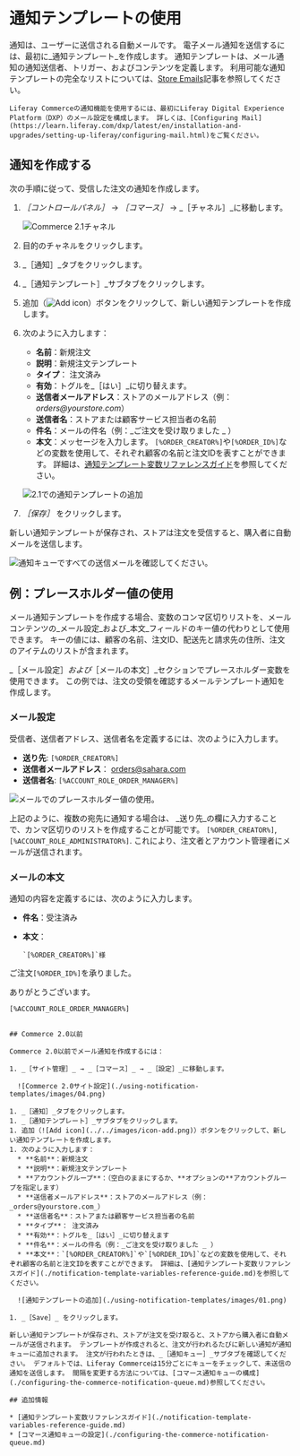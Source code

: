 # 通知テンプレートの使用

通知は、ユーザーに送信される自動メールです。 電子メール通知を送信するには、最初に_通知テンプレート_を作成します。 通知テンプレートは、メール通知の通知送信者、トリガー、およびコンテンツを定義します。 利用可能な通知テンプレートの完全なリストについては、[Store Emails](./store-emails.md#notification-templates)記事を参照してください。

```{note}
Liferay Commerceの通知機能を使用するには、最初にLiferay Digital Experience Platform（DXP）のメール設定を構成します。 詳しくは、[Configuring Mail](https://learn.liferay.com/dxp/latest/en/installation-and-upgrades/setting-up-liferay/configuring-mail.html)をご覧ください。
```

## 通知を作成する

次の手順に従って、受信した注文の通知を作成します。

1. _［コントロールパネル］_ → _［コマース］_ → _［チャネル］_に移動します。

    ![Commerce 2.1チャネル](./using-notification-templates/images/03.png)

1. 目的のチャネルをクリックします。
1. _［通知］_タブをクリックします。
1. _［通知テンプレート］_サブタブをクリックします。
1. 追加（![Add icon](../../images/icon-add.png)）ボタンをクリックして、新しい通知テンプレートを作成します。
1. 次のように入力します：
    * **名前**：新規注文
    * **説明**：新規注文テンプレート
    * **タイプ**： 注文済み
    * **有効**：トグルを_［はい］_に切り替えます。
    * **送信者メールアドレス**：ストアのメールアドレス（例： _orders@yourstore.com_）
    * **送信者名**：ストアまたは顧客サービス担当者の名前
    * **件名**：メールの件名（例：_ご注文を受け取りました _ ）
    * **本文**：メッセージを入力します。 `[%ORDER_CREATOR%]`や`[%ORDER_ID%]`などの変数を使用して、それぞれ顧客の名前と注文IDを表すことができます。 詳細は、[通知テンプレート変数リファレンスガイド](./notification-template-variables-reference-guide.md)を参照してください。

    ![2.1での通知テンプレートの追加](./using-notification-templates/images/02.png)

1. _［保存］_ をクリックします。

新しい通知テンプレートが保存され、ストアは注文を受信すると、購入者に自動メールを送信します。

![通知キューですべての送信メールを確認してください。](./using-notification-templates/images/05.png)

## 例：プレースホルダー値の使用

メール通知テンプレートを作成する場合、変数のコンマ区切りリストを、メールコンテンツの_メール設定_および_本文_フィールドのキー値の代わりとして使用できます。 キーの値には、顧客の名前、注文ID、配送先と請求先の住所、注文のアイテムのリストが含まれます。

_［メール設定］_および_［メールの本文］_セクションでプレースホルダー変数を使用できます。 この例では、注文の受領を確認するメールテンプレート通知を作成します。

### メール設定

受信者、送信者アドレス、送信者名を定義するには、次のように入力します。

* **送り先**: `[%ORDER_CREATOR%]`
* **送信者メールアドレス**： orders@sahara.com
* **送信者名**: `[%ACCOUNT_ROLE_ORDER_MANAGER%]`

![メールでのプレースホルダー値の使用。](./using-notification-templates/images/06.png)

上記のように、複数の宛先に通知する場合は、 _送り先_の欄に入力することで、カンマ区切りのリストを作成することが可能です。 `[%ORDER_CREATOR%]`,`[%ACCOUNT_ROLE_ADMINISTRATOR%]`. これにより、注文者とアカウント管理者にメールが送信されます。

### メールの本文

通知の内容を定義するには、次のように入力します。

* **件名**：受注済み
* **本文**：

  ```
  `[%ORDER_CREATOR%]`様

ご注文`[%ORDER_ID%]`を承りました。

  ありがとうございます。

`[%ACCOUNT_ROLE_ORDER_MANAGER%]`
  ```

## Commerce 2.0以前

Commerce 2.0以前でメール通知を作成するには：

1. _［サイト管理］_ → _［コマース］_ → _［設定］_に移動します。

    ![Commerce 2.0サイト設定](./using-notification-templates/images/04.png)

1. _［通知］_タブをクリックします。
1. _［通知テンプレート］_サブタブをクリックします。
1. 追加（![Add icon](../../images/icon-add.png)）ボタンをクリックして、新しい通知テンプレートを作成します。
1. 次のように入力します：
    * **名前**：新規注文
    * **説明**：新規注文テンプレート
    * **アカウントグループ**：（空白のままにするか、**オプションの**アカウントグループを指定します）
    * **送信者メールアドレス**：ストアのメールアドレス（例： _orders@yourstore.com_）
    * **送信者名**：ストアまたは顧客サービス担当者の名前
    * **タイプ**： 注文済み
    * **有効**：トグルを_［はい］_に切り替えます
    * **件名**：メールの件名（例：_ご注文を受け取りました _ ）
    * **本文**：`[%ORDER_CREATOR%]`や`[%ORDER_ID%]`などの変数を使用して、それぞれ顧客の名前と注文IDを表すことができます。 詳細は、[通知テンプレート変数リファレンスガイド](./notification-template-variables-reference-guide.md)を参照してください。

    ![通知テンプレートの追加](./using-notification-templates/images/01.png)

1. _［Save］_ をクリックします。

新しい通知テンプレートが保存され、ストアが注文を受け取ると、ストアから購入者に自動メールが送信されます。 テンプレートが作成されると、注文が行われるたびに新しい通知が通知キューに追加されます。 注文が行われたときは、_［通知キュー］_サブタブを確認してください。 デフォルトでは、Liferay Commerceは15分ごとにキューをチェックして、未送信の通知を送信します。 間隔を変更する方法については、[コマース通知キューの構成](./configuring-the-commerce-notification-queue.md)参照してください。

## 追加情報

* [通知テンプレート変数リファレンスガイド](./notification-template-variables-reference-guide.md)
* [コマース通知キューの設定](./configuring-the-commerce-notification-queue.md)
